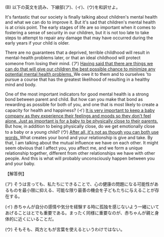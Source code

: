
(B) 以下の英文を読み、下線部(ア)、(イ)、(ウ)を和訳せよ。

It's fantastic that our society is finally talking about children's mental health and what we can do to improve it. But it's sad that children's mental health is at crisis point. The early stages of life are so important when it comes to fostering a sense of security in our children, but it is not too late to take steps to attempt to repair any damage that may have occurred during the early years if your child is older.

There are no guarantees that a deprived, terrible childhood will result in mental-health problems later, or that an ideal childhood will protect someone from losing their mind. (ア) <u> Having said that there are things we can do that will give our children the best possible chance to minimize any potential mental health problems. </u>  We owe it to them and to ourselves 'to pursue a course that has the greatest likelihood of resulting in a healthy mind and body.

One of the most important indicators for good mental health is a strong bond between parent and child. But how can you make that bond as rewarding as possible for both of you, and one that is most likely to create a capacity for health and happiness? (イ) <u> It is very important to keep a baby company as they experience their feelings and moods so they don't feel alone. Just as important is for a baby to be physically close to their parents. </u> But how, in addition to being physically close, do we get emotionally close to a baby or a young child? (ウ) <u> After all, it's not as though you can both use words. </u> What creates your bond and your relationship is give and take. By that, I am talking about the mutual influence we have on each other. It might seem obvious that I affect you, you affect me, and we form a unique relationship together, different from other relationships we have with other people. And this is what will probably unconsciously happen between you and your baby. 

【解答例】

(ア) そうは言っても、私たちにできることで、心の健康の問題になる可能性があるものを最小限に抑える、可能な限り最善の機会を子どもたちに与えることが存在する。

(イ) 赤ちゃんが自分の感情や気分を経験する時に孤独を感じないよう一緒にいてあげることはとでも重要である。まったく同様に重要なのが、赤ちゃんが親と身体的に近くにいることだ。

(ウ) そもそも、両方ともが言葉を使えるというわけではない。